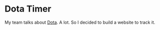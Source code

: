 Dota Timer
==========

My team talks about [Dota](http://www.playdota.com/). A lot. So I decided to build a website to track it.
